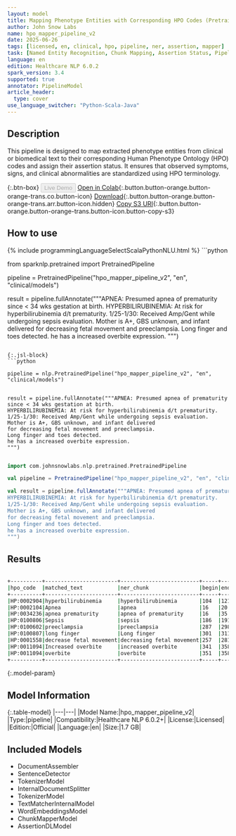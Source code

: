 ```yaml
---
layout: model
title: Mapping Phenotype Entities with Corresponding HPO Codes (Pretrained Pipeline)
author: John Snow Labs
name: hpo_mapper_pipeline_v2
date: 2025-06-26
tags: [licensed, en, clinical, hpo, pipeline, ner, assertion, mapper]
task: [Named Entity Recognition, Chunk Mapping, Assertion Status, Pipeline Healthcare]
language: en
edition: Healthcare NLP 6.0.2
spark_version: 3.4
supported: true
annotator: PipelineModel
article_header:
  type: cover
use_language_switcher: "Python-Scala-Java"
---
```


## Description

This pipeline is designed to map extracted phenotype entities from clinical or biomedical text to their corresponding Human Phenotype Ontology (HPO) codes and assign their assertion status. It ensures that observed symptoms, signs, and clinical abnormalities are standardized using HPO terminology.

{:.btn-box}
<button class="button button-orange" disabled>Live Demo</button>
[Open in Colab](https://colab.research.google.com/github/JohnSnowLabs/spark-nlp-workshop/blob/master/healthcare-nlp/06.1.Code_Mapping_Pipelines.ipynb){:.button.button-orange.button-orange-trans.co.button-icon}
[Download](https://s3.amazonaws.com/auxdata.johnsnowlabs.com/clinical/models/hpo_mapper_pipeline_v2_en_6.0.2_3.4_1750940556294.zip){:.button.button-orange.button-orange-trans.arr.button-icon.hidden}
[Copy S3 URI](s3://auxdata.johnsnowlabs.com/clinical/models/hpo_mapper_pipeline_v2_en_6.0.2_3.4_1750940556294.zip){:.button.button-orange.button-orange-trans.button-icon.button-copy-s3}

## How to use



<div class="tabs-box" markdown="1">
{% include programmingLanguageSelectScalaPythonNLU.html %}
```python

from sparknlp.pretrained import PretrainedPipeline

pipeline = PretrainedPipeline("hpo_mapper_pipeline_v2", "en", "clinical/models")

result = pipeline.fullAnnotate("""APNEA: Presumed apnea of prematurity since < 34 wks gestation at birth.
HYPERBILIRUBINEMIA: At risk for hyperbilirubinemia d/t prematurity.
1/25-1/30: Received Amp/Gent while undergoing sepsis evaluation.
Mother is A+, GBS unknown, and infant delivered
for decreasing fetal movement and preeclampsia.
Long finger and toes detected.
he has a increased overbite expression.
""")

```

{:.jsl-block}
```python

pipeline = nlp.PretrainedPipeline("hpo_mapper_pipeline_v2", "en", "clinical/models")


result = pipeline.fullAnnotate("""APNEA: Presumed apnea of prematurity since < 34 wks gestation at birth.
HYPERBILIRUBINEMIA: At risk for hyperbilirubinemia d/t prematurity.
1/25-1/30: Received Amp/Gent while undergoing sepsis evaluation.
Mother is A+, GBS unknown, and infant delivered
for decreasing fetal movement and preeclampsia.
Long finger and toes detected.
he has a increased overbite expression.
""")

```
```scala

import com.johnsnowlabs.nlp.pretrained.PretrainedPipeline

val pipeline = PretrainedPipeline("hpo_mapper_pipeline_v2", "en", "clinical/models")

val result = pipeline.fullAnnotate("""APNEA: Presumed apnea of prematurity since < 34 wks gestation at birth.
HYPERBILIRUBINEMIA: At risk for hyperbilirubinemia d/t prematurity.
1/25-1/30: Received Amp/Gent while undergoing sepsis evaluation.
Mother is A+, GBS unknown, and infant delivered
for decreasing fetal movement and preeclampsia.
Long finger and toes detected.
he has a increased overbite expression.
""")

```
</div>

## Results

```bash

+----------+-----------------------+-------------------------+-----+---+--------+
|hpo_code  |matched_text           |ner_chunk                |begin|end|result  |
+----------+-----------------------+-------------------------+-----+---+--------+
|HP:0002904|hyperbilirubinemia     |hyperbilirubinemia       |104  |121|present |
|HP:0002104|Apnea                  |apnea                    |16   |20 |possible|
|HP:0034236|apnea prematurity      |apnea of prematurity     |16   |35 |present |
|HP:0100806|Sepsis                 |sepsis                   |186  |191|present |
|HP:0100602|preeclampsia           |preeclampsia             |287  |298|present |
|HP:0100807|long finger            |Long finger              |301  |311|present |
|HP:0001558|decrease fetal movement|decreasing fetal movement|257  |281|present |
|HP:0011094|Increased overbite     |increased overbite       |341  |358|present |
|HP:0011094|overbite               |overbite                 |351  |358|present |
+----------+-----------------------+-------------------------+-----+---+--------+

```

{:.model-param}
## Model Information

{:.table-model}
|---|---|
|Model Name:|hpo_mapper_pipeline_v2|
|Type:|pipeline|
|Compatibility:|Healthcare NLP 6.0.2+|
|License:|Licensed|
|Edition:|Official|
|Language:|en|
|Size:|1.7 GB|

## Included Models

- DocumentAssembler
- SentenceDetector
- TokenizerModel
- InternalDocumentSplitter
- TokenizerModel
- TextMatcherInternalModel
- WordEmbeddingsModel
- ChunkMapperModel
- AssertionDLModel
